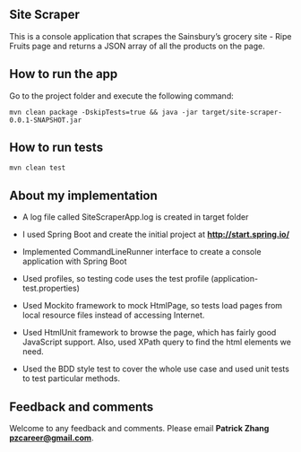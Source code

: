 ## Site Scraper

This is a console application that scrapes the Sainsbury’s grocery site - Ripe Fruits page and returns a JSON array of all the products on the page.

## How to run the app

Go to the project folder and execute the following command:
```
mvn clean package -DskipTests=true && java -jar target/site-scraper-0.0.1-SNAPSHOT.jar
```
## How to run tests
```
mvn clean test
```
## About my implementation 

- A log file called SiteScraperApp.log is created in target folder 

- I used Spring Boot and create the initial project at **http://start.spring.io/**

- Implemented CommandLineRunner interface to create a console application with Spring Boot

- Used profiles, so testing code uses the test profile (application-test.properties)

- Used Mockito framework to mock HtmlPage, so tests load pages from local resource files instead of accessing Internet.

- Used HtmlUnit framework to browse the page, which has fairly good JavaScript support. Also, used XPath query to find the html elements we need.

- Used the BDD style test to cover the whole use case and used unit tests to test particular methods. 


## Feedback and comments

Welcome to any feedback and comments. Please email **Patrick Zhang** **pzcareer@gmail.com**.

